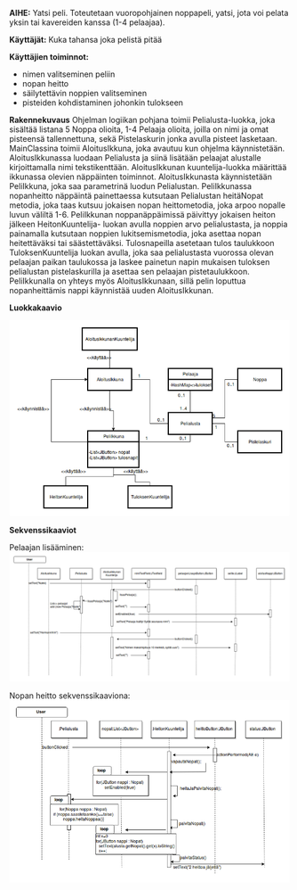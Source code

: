 **AIHE:** Yatsi peli. Toteutetaan vuoropohjainen noppapeli, yatsi, jota voi
pelata yksin tai kavereiden kanssa (1-4 pelaajaa).

**Käyttäjät:** Kuka tahansa joka pelistä pitää

**Käyttäjien toiminnot:** 
- nimen valitseminen peliin
- nopan heitto
- säilytettävin noppien valitseminen
- pisteiden kohdistaminen johonkin tulokseen

**Rakennekuvaus**
Ohjelman logiikan pohjana toimii Pelialusta-luokka, joka sisältää listana 5 Noppa olioita, 1-4 Pelaaja olioita, joilla on nimi ja omat pisteensä tallennettuna, sekä Pistelaskurin jonka avulla pisteet lasketaan. MainClassina toimii AloitusIkkuna, joka avautuu kun ohjelma käynnistetään. AloitusIkkunassa luodaan Pelialusta ja siinä lisätään pelaajat alustalle kirjoittamalla nimi tekstikenttään. AloitusIkkunan kuuntelija-luokka määrittää ikkunassa olevien näppäinten toiminnot. AloitusIkkunasta käynnistetään PeliIkkuna, joka saa parametrinä luodun Pelialustan. PeliIkkunassa nopanheitto näppäintä painettaessa kutsutaan Pelialustan heitäNopat metodia, joka taas kutsuu jokaisen nopan heittometodia, joka arpoo nopalle luvun väliltä 1-6. PeliIkkunan noppanäppäimissä päivittyy jokaisen heiton jälkeen HeitonKuuntelija- luokan avulla noppien arvo pelialustasta, ja noppia painamalla kutsutaan noppien lukitsemismetodia, joka asettaa nopan heitettäväksi tai säästettäväksi. Tulosnapeilla asetetaan tulos taulukkoon TuloksenKuuntelija luokan avulla, joka saa pelialustasta vuorossa olevan pelaajan paikan taulukossa ja laskee painetun napin mukaisen tuloksen pelialustan pistelaskurilla ja asettaa sen pelaajan pistetaulukkoon. PeliIkkunalla on yhteys myös AloitusIkkunaan, sillä pelin loputtua nopanheittämis nappi käynnistää uuden AloitusIkkunan.

**Luokkakaavio**

![luokkakaavio](luokkakaavio.png "luokkakaavio")

**Sekvenssikaaviot**

Pelaajan lisääminen:
![pelaajan lisääminen sekvenssikavio](pelaajan_lisaaminen_sekvenssi.png "pelaajan lisääminen sekvenssikaaviona")

Nopan heitto sekvenssikaaviona:
![nopan heitto sekvenssikaavio](pelaaja_heittaa_noppaa_sekvenssi.png "nopan heitto sekvenssikaavio")

